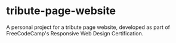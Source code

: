 # tribute-page-website
A personal project for a tribute page website, developed as part of FreeCodeCamp's Responsive Web Design Certification.

